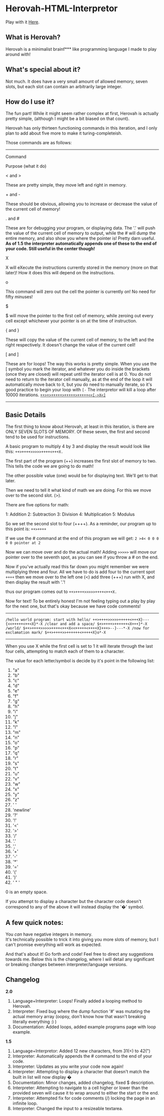 # Herovah-HTML-Interpretor

Play with it [Here](https://zalorcakelord.github.io/Herovah-HTML-Interpretor/).

What is Herovah?
----------------

Herovah is a minimalist brainf\*\*\* like programming language I made to play around with!

What's special about it?
------------------------

Not much. It does have a very small amount of allowed memory, seven slots, but each slot can contain an arbitrarily large integer.

How do I use it?
----------------

The fun part! While it might seem rather complex at first, Herovah is actually pretty simple, (although I might be a bit biased on that count).

Herovah has only thirteen functioning commands in this iteration, and I only plan to add about five more to make it turing-completeish.

Those commands are as follows:

* * *

Command

Purpose (what it do)

< and >

These are pretty simple, they move left and right in memory.

\+ and -

These should be obvious, allowing you to increase or decrease the value of the current cell of memory!

. and #

These are for debugging your program, or displaying data. The '.' will push the value of the current cell of memory to output, while the # will dump the entire memory, and also show you where the pointer is! Pretty darn useful. **As of 1.5 the interpreter automatically appends one of these to the end of your code. Still useful in the center though!**

X

X will eXecute the instructions currently stored in the memory (more on that later)! How it does this will depend on the instructions.

o

This command will zero out the cell the pointer is currently on! No need for fifty minuses!

$

$ will move the pointer to the first cell of memory, while zeroing out every cell except whichever your pointer is on at the time of instruction.

{ and }

These will copy the value of the current cell of memory, to the left and the right respectively. It doesn't change the value of the current cell!

\[ and \]

These are for loops! The way this works is pretty simple. When you use the \[ symbol you mark the iterator, and whatever you do inside the brackets (once they are closed) will repeat until the iterator cell is at 0. You do not need to return to the iterator cell manually, as at the end of the loop it will automatically move back to it, but you do need to manually iterate, so it's good practice to begin your loop with `[-` The interpretor will kill a loop after 10000 iterations. [`++>+>+++++>+++++>+++++<<[->X<]`](https://zalorcakelord.github.io/Herovah-HTML-Interpretor/programs.html)

* * *

Basic Details
-------------

The first thing to know about Herovah, at least in this iteration, is there are ONLY SEVEN SLOTS OF MEMORY. Of these seven, the first and second tend to be used for instructions.

A basic program to multiply 4 by 3 and display the result would look like this: `++>++++>>>>>++++<+++X.`

The first part of the program (++) increases the first slot of memory to two. This tells the code we are going to do math!

The other possible value (one) would be for displaying text. We'll get to that later.

Then we need to tell it what kind of math we are doing. For this we move over to the second slot. (>).

There are five options for math:

1: Addition
2: Subtraction
3: Division
4: Multiplication
5: Modulus

So we set the second slot to four (++++). As a reminder, our program up to this point is: `++>++++`

If we use the # command at the end of this program we will get: `2 >4< 0 0 0 0 0 pointer at 2`

Now we can move over and do the actual math! Adding `>>>>>` will move our pointer over to the seventh spot, as you can see if you throw a # on the end.

Now if you've actually read this far down you might remember we were multiplying three and four. All we have to do is add four to the current spot `++++` then we move over to the left one (<) add three (+++) run with X, and then display the result with '.'!

thus our program comes out to `++>++++>>>>>++++<+++X.`

Now for text! To be entirely honest I'm not feeling typing out a play by play for the next one, but that's okay because we have code comments!

* * *

`/hello world program: start with hello/ ++>++++>>>>>+++++<+++X}---{<<+++++<++<X}*-X /clear and add a space/ $+>++++>++++++<X+++}*-X /world/ $++>++++>>>>>++++<+++X<<+++++<++++X}+++>--}---*-X /now for exclamation mark/ $++>++++>>++++++<+++++X}o*-X`

* * *

When you use X while the first cell is set to 1 it will iterate through the last four cells, attempting to match each of them to a character.

The value for each letter/symbol is decide by it's point in the following list:

1.  "a"
2.  "b"
3.  "c"
4.  "d"
5.  "e"
6.  "f"
7.  "g"
8.  "h"
9.  "i"
10.  "j"
11.  "k"
12.  "l"
13.  "m"
14.  "n"
15.  "o"
16.  "p"
17.  "q"
18.  "r"
19.  "s"
20.  "t"
21.  "u"
22.  "v"
23.  "w"
24.  "x"
25.  "y"
26.  "z"
27.  ' '
28.  'newline'
29.  '?'
30.  '!'
31.  '<'
32.  '>'
33.  '/'
34.  '.'
35.  ','
36.  '+'
37.  '-'
38.  '\*'
39.  '='
40.  '('
41.  ')'
42.  ' " '

0 is an empty space.

If you attempt to display a character but the character code doesn't correspond to any of the above it will instead display the '�' symbol.

A few quick notes:
------------------

You _can_ have negative integers in memory.  
It's technically possible to trick it into giving you more slots of memory, but I can't promise everything will work as expected.

And that's about it! Go forth and code! Feel free to direct any suggestions towards me. Below this is the changelog, where I will detail any significant or breaking changes between interpreter/language versions.

Changelog
---------

**2.0**

1.  Language+Interpreter: Loops! Finally added a looping method to Herovah.
2.  Interpreter: Fixed bug where the dump function '#' was mutating the actual memory array (oopsy, don't know how that wasn't breaking literally everything :) )
3.  Documentation: Added loops, added example programs page with loop example.

**1.5**

1.  Language+Interpretor: Added 12 new characters, from 31(<) to 42(")
2.  Interpreter: Automatically appends the # command to the end of your code.
3.  Interpreter: Updates as you write your code now again!
4.  Interpreter: Attempting to display a character that doesn't match the built in list will now display �
5.  Documentation: Minor changes, added changelog, fixed $ description.
6.  Interpreter: Attempting to navigate to a cell higher or lower than the provided seven will cause it to wrap around to either the start or the end.
7.  Interpreter: Attempted fix for code comments (/) locking the page in an infinite loop.
8.  Interpreter: Changed the input to a resizeable textarea.
